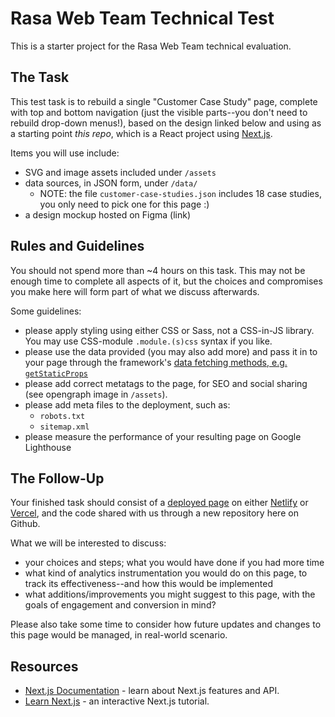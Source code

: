 # Rasa Web Team Technical Test

This is a starter project for the Rasa Web Team technical evaluation.

## The Task

This test task is to rebuild a single "Customer Case Study" page, complete with top and bottom navigation (just the visible parts--you don't need to rebuild drop-down menus!), based on the design linked below and using as a starting point _this repo_, which is a React project using [Next.js](https://nextjs.org/).

Items you will use include:

- SVG and image assets included under `/assets`
- data sources, in JSON form, under `/data/`
  - NOTE: the file `customer-case-studies.json` includes 18 case studies, you only need to pick one for this page :)
- a design mockup hosted on Figma (link)

## Rules and Guidelines

You should not spend more than ~4 hours on this task. This may not be enough time to complete all aspects of it, but the choices and compromises you make here will form part of what we discuss afterwards.

Some guidelines:

- please apply styling using either CSS or Sass, not a CSS-in-JS library. You may use CSS-module `.module.(s)css` syntax if you like.
- please use the data provided (you may also add more) and pass it in to your page through the framework's [data fetching methods, e.g. `getStaticProps`](https://nextjs.org/docs/basic-features/data-fetching#getstaticprops-static-generation)
- please add correct metatags to the page, for SEO and social sharing (see opengraph image in `/assets`).
- please add meta files to the deployment, such as:
    - `robots.txt`
    - `sitemap.xml`
- please measure the performance of your resulting page on Google Lighthouse

## The Follow-Up

Your finished task should consist of a [deployed page](https://nextjs.org/docs/deployment) on either [Netlify](https://www.netlify.com/) or [Vercel](https://vercel.com/), and the code shared with us through a new repository here on Github.

What we will be interested to discuss:

- your choices and steps; what you would have done if you had more time
- what kind of analytics instrumentation you would do on this page, to track its effectiveness--and how this would be implemented
- what additions/improvements you might suggest to this page, with the goals of engagement and conversion in mind?

Please also take some time to consider how future updates and changes to this page would be managed, in real-world scenario.

## Resources

- [Next.js Documentation](https://nextjs.org/docs) - learn about Next.js features and API.
- [Learn Next.js](https://nextjs.org/learn) - an interactive Next.js tutorial.
